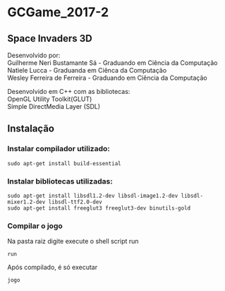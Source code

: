 # GCGame_2017-2

## Space Invaders 3D

Desenvolvido por:  
Guilherme Neri Bustamante Sá - Graduando em Ciência da Computação  
Natiele Lucca - Graduanda em Ciênca da Computação  
Wesley Ferreira de Ferreira - Graduando em Ciência da Computação

Desenvolvido em C++ com as bibliotecas:  
OpenGL Utility Toolkit(GLUT)  
Simple DirectMedia Layer (SDL)

## Instalação

### Instalar compilador utilizado:
```
sudo apt-get install build-essential
```
### Instalar bibliotecas utilizadas:
```
sudo apt-get install libsdl1.2-dev libsdl-image1.2-dev libsdl-mixer1.2-dev libsdl-ttf2.0-dev
sudo apt-get install freeglut3 freeglut3-dev binutils-gold
```
### Compilar o jogo
Na pasta raiz digite execute o shell script run
```
run
```

Após compilado, é só executar
```
jogo
```
